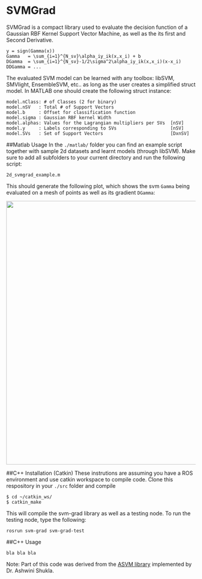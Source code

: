 # SVMGrad
SVMGrad is a compact library used to evaluate the decision function of a
Gaussian RBF Kernel Support Vector Machine, as well as the its first and
Second Derivative.

```
y = sign(Gamma(x))
Gamma   = \sum_{i=1}^{N_sv}\alpha_iy_ik(x,x_i) + b 
DGamma  = \sum_{i=1}^{N_sv}-1/2\sigma^2\alpha_iy_ik(x,x_i)(x-x_i)
DDGamma = ...
```
The evaluated SVM model can be learned with any toolbox: libSVM, SMVlight, EnsembleSVM, etc.. as long as the user creates a 
simplified struct model. In MATLAB one should create the following struct instance:
```
model.nClass: # of Classes (2 for binary)
model.nSV   : Total # of Support Vectors
model.b     : Offset for classification function
model.sigma : Gaussian RBF kernel Width
model.alphas: Values for the Lagrangian multipliers per SVs  [nSV]
model.y     : Labels corresponding to SVs                    [nSV]
model.SVs   : Set of Support Vectors                         [DxnSV]
```

##Matlab Usage
In the ```./matlab/``` folder you can find an example script together with sample 2d datasets and learnt models (through libSVM). Make sure to add all subfolders to your current directory and run the following script:
```
2d_svmgrad_example.m
```
This should generate the following plot, which shows the svm ```Gamma``` being evaluated on a mesh of points as well as its gradient ```DGamma```:

<p align="center">
<img src="https://github.com/nbfigueroa/SVMGrad/blob/master/img/2d-gamma.png" width="700">
</p>

##C++ Installation (Catkin)
These instrutions are assuming you have a ROS environment and use catkin workspace to compile code. Clone this respository in your ```./src``` folder and compile

```
$ cd ~/catkin_ws/
$ catkin_make
```
This will compile the svm-grad library as well as a testing node. To run the testing node, type the following:
```
rosrun svm-grad svm-grad-test
```

##C++ Usage
```
bla bla bla
```

Note: Part of this code was derived from the [ASVM library](https://github.com/epfl-lasa/A-SVM) implemented by Dr. Ashwini Shukla.
